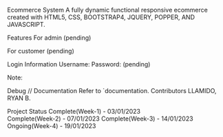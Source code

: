 Ecommerce System
A fully dynamic functional responsive ecommerce created with HTML5, CSS, BOOTSTRAP4, JQUERY, POPPER, AND JAVASCRIPT.

Features
For admin
(pending)

For customer
(pending)

Login Information
Username: 
Password: 
(pending)

Note: 

Debug //
Documentation
Refer to `documentation.
Contributors
LLAMIDO, RYAN B.

Project Status
Complete(Week-1) - 03/01/2023<br>
Complete(Week-2) - 07/01/2023
Complete(Week-3) - 14/01/2023
Ongoing(Week-4) - 19/01/2023